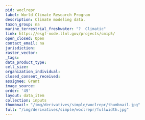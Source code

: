 ```yaml
---
pid: woclrepr
label: World Climate Research Program
description: Climate modeling data.
taxon_group: na
marine_terrestrial_freshwater: "?  Climatic"
link: https://esgf-node.llnl.gov/projects/cmip5/
open_closed: Open
contact_email: na
jurisdiction: 
raster_vector: 
_tags: 
data_product_type: 
cell_size: 
organization_individual: 
closed_consent_received: 
assignee: Grant
image_source: 
order: '49'
layout: data_item
collection: inputs
thumbnail: "/img/derivatives/simple/woclrepr/thumbnail.jpg"
full: "/img/derivatives/simple/woclrepr/fullwidth.jpg"
---
```

